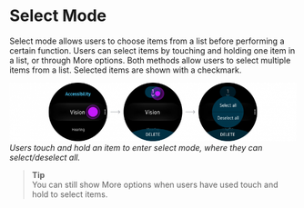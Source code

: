 # Select Mode

Select mode allows users to choose items from a list before performing a certain function. Users can select items by touching and holding one item in a list, or through More options. Both methods allow users to select multiple items from a list. Selected items are shown with a checkmark.

![](media/pattern_9.12.0-850x174.png)  
*Users touch and hold an item to enter select mode, where they can select/deselect all.*

>**Tip**  
>You can still show More options when users have used touch and hold to select items.
